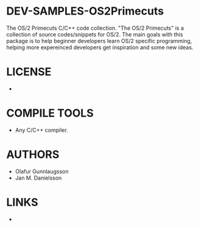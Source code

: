 # DEV-SAMPLES-OS2Primecuts
The OS/2 Primecuts C/C++ code collection. "The OS/2 Primecuts" is a collection of source codes/snippets for OS/2. The main goals with this package is to help beginner developers learn OS/2 specific programming, helping more expereinced developers get inspiration and some new ideas.

LICENSE
===============
* 

COMPILE TOOLS
===============
* Any C/C++ compiler.
 
AUTHORS
===============
* Olafur Gunnlaugsson
* Jan M. Danielsson

LINKS
===============
* 
